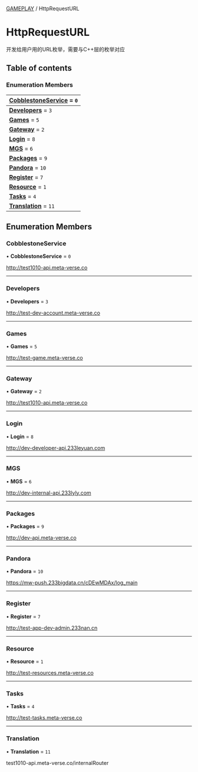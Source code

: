 [GAMEPLAY](../groups/GAMEPLAY.GAMEPLAY.md) / HttpRequestURL

# HttpRequestURL <Badge type="tip" text="Enumeration" /> <Score text="HttpRequestURL" />

开发给用户用的URL枚举，需要与C++层的枚举对应

## Table of contents

### Enumeration Members <Score text="Enumeration" /> 
| **[CobblestoneService](mw.HttpRequestURL.md#cobblestoneservice)** = ``0``  |
| :----- |
| **[Developers](mw.HttpRequestURL.md#developers)** = ``3`` |
| **[Games](mw.HttpRequestURL.md#games)** = ``5`` |
| **[Gateway](mw.HttpRequestURL.md#gateway)** = ``2`` |
| **[Login](mw.HttpRequestURL.md#login)** = ``8`` |
| **[MGS](mw.HttpRequestURL.md#mgs)** = ``6`` |
| **[Packages](mw.HttpRequestURL.md#packages)** = ``9`` |
| **[Pandora](mw.HttpRequestURL.md#pandora)** = ``10`` |
| **[Register](mw.HttpRequestURL.md#register)** = ``7`` |
| **[Resource](mw.HttpRequestURL.md#resource)** = ``1`` |
| **[Tasks](mw.HttpRequestURL.md#tasks)** = ``4`` |
| **[Translation](mw.HttpRequestURL.md#translation)** = ``11`` |

## Enumeration Members

### CobblestoneService <Score text="CobblestoneService" /> 

• **CobblestoneService** = ``0``

http://test1010-api.meta-verse.co

___

### Developers <Score text="Developers" /> 

• **Developers** = ``3``

http://test-dev-account.meta-verse.co

___

### Games <Score text="Games" /> 

• **Games** = ``5``

http://test-game.meta-verse.co

___

### Gateway <Score text="Gateway" /> 

• **Gateway** = ``2``

http://test1010-api.meta-verse.co

___

### Login <Score text="Login" /> 

• **Login** = ``8``

http://dev-developer-api.233leyuan.com

___

### MGS <Score text="MGS" /> 

• **MGS** = ``6``

http://dev-internal-api.233lyly.com

___

### Packages <Score text="Packages" /> 

• **Packages** = ``9``

http://dev-api.meta-verse.co

___

### Pandora <Score text="Pandora" /> 

• **Pandora** = ``10``

https://mw-push.233bigdata.cn/cDEwMDAx/log_main

___

### Register <Score text="Register" /> 

• **Register** = ``7``

http://test-app-dev-admin.233nan.cn

___

### Resource <Score text="Resource" /> 

• **Resource** = ``1``

http://test-resources.meta-verse.co

___

### Tasks <Score text="Tasks" /> 

• **Tasks** = ``4``

http://test-tasks.meta-verse.co

___

### Translation <Score text="Translation" /> 

• **Translation** = ``11``

test1010-api.meta-verse.co/internalRouter
